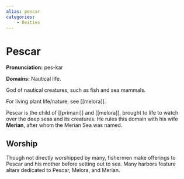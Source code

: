 ```yaml
---
alias: pescar
categories:
    - Deities
---
```

# Pescar

**Pronunciation:** pes-kar

**Domains:** Nautical life.

God of nautical creatures, such as fish and sea mammals.

For living plant life/nature, see [[melora]].

Pescar is the child of [[primani]] and [[melora]], brought to life to watch over the deep seas and its creatures. He rules this domain with his wife **Merian**, after whom the Merian Sea was named.

## Worship

Though not directly worshipped by many, fishermen make offerings to Pescar and his mother before setting out to sea. Many harbors feature altars dedicated to Pescar, Melora, and Merian.
